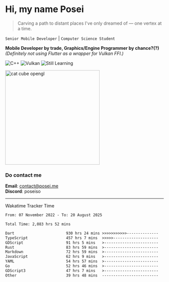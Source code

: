 # Hi, my name Posei

> Carving a path to distant places I've only dreamed of — one vertex at a time.

`Senior Mobile Developer` | `Computer Science Student`  

**Mobile Developer by trade, Graphics/Engine Programmer by chance?(?)**  
_(Definitely not using Flutter as a wrapper for Vulkan FFI.)_

![C++](https://img.shields.io/badge/C++-00599C?style=flat&logo=c%2B%2B&logoColor=white)
![Vulkan](https://img.shields.io/badge/Vulkan-AC162C?style=flat&logo=vulkan&logoColor=white)
![Still Learning](https://img.shields.io/badge/Still%20Learning-FFCC00?style=flat&logoColor=white)

  <img src="https://github.com/user-attachments/assets/54c92bc8-af3e-4bf1-b442-e889f1c01633" width="300" alt="cat cube opengl" />

### Do contact me

**Email**: [contact@posei.me](mailto:contact@posei.me)  
**Discord**: poseiso

---

Wakatime Tracker Time

<!--START_SECTION:waka-->

```txt
From: 07 November 2022 - To: 20 August 2025

Total Time: 2,083 hrs 52 mins

Dart                       930 hrs 24 mins >>>>>>>>>>>--------------   44.65 %
TypeScript                 457 hrs 7 mins  >>>>>--------------------   21.94 %
GDScript                   91 hrs 5 mins   >------------------------   04.37 %
Rust                       83 hrs 59 mins  >------------------------   04.03 %
Markdown                   72 hrs 59 mins  >------------------------   03.50 %
JavaScript                 62 hrs 9 mins   >------------------------   02.98 %
YAML                       54 hrs 57 mins  >------------------------   02.64 %
Go                         52 hrs 46 mins  >------------------------   02.53 %
GDScript3                  47 hrs 7 mins   >------------------------   02.26 %
Other                      39 hrs 48 mins  -------------------------   01.91 %
```

<!--END_SECTION:waka-->
